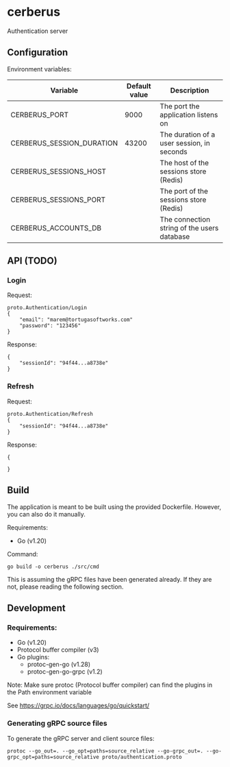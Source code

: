 # cerberus
Authentication server

## Configuration

Environment variables: 

| Variable                  | Default value | Description                                  |
|---------------------------|---------------|----------------------------------------------|
| CERBERUS_PORT             | 9000          | The port the application listens on          |
| CERBERUS_SESSION_DURATION | 43200         | The duration of a user session, in seconds   |
| CERBERUS_SESSIONS_HOST    |               | The host of the sessions store (Redis)       |
| CERBERUS_SESSIONS_PORT    |               | The port of the sessions store (Redis)       |
| CERBERUS_ACCOUNTS_DB      |               | The connection string of the users database  |

## API (TODO)

### Login
Request:

    proto.Authentication/Login
    {
        "email": "marem@tortugasoftworks.com"
        "password": "123456"
    }

Response:

    {
        "sessionId": "94f44...a8738e"
    }

### Refresh
Request:

    proto.Authentication/Refresh
    {
        "sessionId": "94f44...a8738e"
    }

Response:

    {

    }

## Build

The application is meant to be built using the provided Dockerfile. However, you can also do it manually.

Requirements:
- Go (v1.20)

Command:
    
    go build -o cerberus ./src/cmd

This is assuming the gRPC files have been generated already. If they are not, please reading the following section.

## Development

### Requirements: 
- Go (v1.20)
- Protocol buffer compiler (v3)
- Go plugins:
    - protoc-gen-go (v1.28)
    - protoc-gen-go-grpc (v1.2)

Note: Make sure protoc (Protocol buffer compiler) can find the plugins in the Path environment variable

See https://grpc.io/docs/languages/go/quickstart/

### Generating gRPC source files
To generate the gRPC server and client source files:
    
    protoc --go_out=. --go_opt=paths=source_relative --go-grpc_out=. --go-grpc_opt=paths=source_relative proto/authentication.proto
